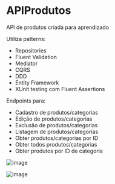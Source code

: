 # APIProdutos
API de produtos criada para aprendizado

Utiliza patterns:
- Repositories
- Fluent Validation
- Mediator
- CQRS
- DDD
- Entity Framework
- XUnit testing com Fluent Assertions

Endpoints para:
- Cadastro de produtos/categorias
- Edição de produtos/categorias
- Exclusão de produtos/categorias
- Listagem de produtos/categorias
- Obter produtos/categorias por ID
- Obter todos produtos/categorias
- Obter produtos por ID de categoria

![image](https://user-images.githubusercontent.com/82987034/163399926-66b1564c-2c5f-45e9-9378-0972c915c5ae.png)

![image](https://user-images.githubusercontent.com/82987034/164226288-ce6cb29f-abac-43a1-b954-8168d2255efd.png)

